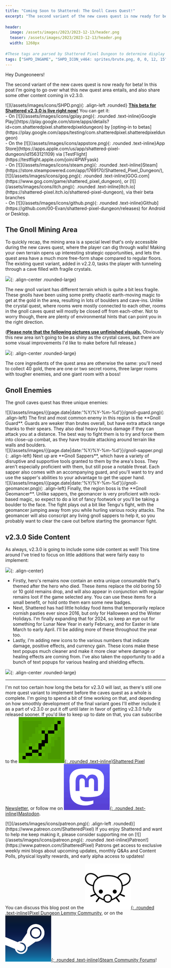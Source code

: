 ```yaml
---
title: "Coming Soon to Shattered: The Gnoll Caves Quest!"
excerpt: "The second variant of the new caves quest is now ready for beta! In this post I'm going to go over what this new quest area entails, and also share some other content coming in v2.3.0."

header:
  image: /assets/images/2023/2023-12-13/header.png
  teaser: /assets/images/2023/2023-12-13/header.png
  width: 1260px

#These tags are parsed by Shattered Pixel Dungeon to determine display in its news feed
tags: ["SHPD_INGAME", "SHPD_ICON_v464: sprites/brute.png, 0, 0, 12, 15", "SHPD_ICON_v756: sprites/gnoll_guard.png, 0, 0, 12, 16"]
---
```


Hey Dungeoneers!

The second variant of the new caves quest is now ready for beta! In this post I'm going to go over what this new quest area entails, and also share some other content coming in v2.3.0.

<div markdown="1" class="img-text">
![](/assets/images/icons/SHPD.png){: .align-left .rounded} <b><u>This beta for Shattered v2.3.0 is live right now!</u></b> You can get it:<br>- On [![](/assets/images/icons/gplay.png){: .rounded .text-inline}Google Play](https://play.google.com/store/apps/details?id=com.shatteredpixel.shatteredpixeldungeon) by [opting-in to betas](https://play.google.com/apps/testing/com.shatteredpixel.shatteredpixeldungeon)<br>- On the [![](/assets/images/icons/appstore.png){: .rounded .text-inline}App Store](https://apps.apple.com/us/app/shattered-pixel-dungeon/id1563121109) via [TestFlight](https://testflight.apple.com/join/4PWFyask)<br>- On [![](/assets/images/icons/steam.png){: .rounded .text-inline}Steam](https://store.steampowered.com/app/1769170/Shattered_Pixel_Dungeon/), [![](/assets/images/icons/gog.png){: .rounded .text-inline}GOG.com](https://www.gog.com/game/shattered_pixel_dungeon), or [![](/assets/images/icons/itch.png){: .rounded .text-inline}Itch.io](https://shattered-pixel.itch.io/shattered-pixel-dungeon), via their beta branches<br>- On [![](/assets/images/icons/github.png){: .rounded .text-inline}Github](https://github.com/00-Evan/shattered-pixel-dungeon/releases) for Android or Desktop.
</div>

## The Gnoll Mining Area

To quickly recap, the mining area is a special level that's only accessible during the new caves quest, where the player can dig through walls! Making your own terrain opens up interesting strategic opportunities, and lets the quest area have a much more free-form shape compared to regular floors. The existing quest variant, added in v2.2.0, tasks the player with tunneling through a cave filled with fragile crystals.

![](/assets/images/{{page.date|date:'%Y/%Y-%m-%d'}}/crystal-area.png){: .align-center .rounded-large}

The new gnoll variant has different terrain which is quite a bit less fragile. These gnolls have been using some pretty chaotic earth-moving magic to get at the gold in the area, resulting in lots of boulders and cave-ins. Unlike the crystal quest, where rooms were mostly connected to each other, rooms in the gnoll caves quest will mostly be closed off from each-other. Not to worry though, there are plenty of environmental hints that can point you in the right direction.

(<b><u>Please note that the following pictures use unfinished visuals.</u></b> Obviously this new area isn't going to be as shiny as the crystal caves, but there are some visual improvements I'd like to make before full release.)

![](/assets/images/{{page.date|date:'%Y/%Y-%m-%d'}}/gnoll-area.png){: .align-center .rounded-large}

The core ingredients of the quest area are otherwise the same: you'll need to collect 40 gold, there are one or two secret rooms, three larger rooms with tougher enemies, and one giant room with a boss!

## Gnoll Enemies

The gnoll caves quest has three unique enemies:

<div markdown="1" class="img-text">
![](/assets/images/{{page.date|date:'%Y/%Y-%m-%d'}}/gnoll-guard.png){: .align-left}
The first and most common enemy in this region is the **Gnoll Guard**. Guards are weaker than brutes overall, but have extra attack range thanks to their spears. They also deal heavy bonus damage if they can attack you at a distance. The best way to fight them is to try and force them into close-up combat, as they have trouble attacking around terrain like walls and boulders.
</div>

<div markdown="1" class="img-text">
![](/assets/images/{{page.date|date:'%Y/%Y-%m-%d'}}/gnoll-sapper.png){: .align-left}
Next up are **Gnoll Sappers**, which have a variety of disruptive and supportive tools granted to them by the area's boss. They aren't especially proficient with them, but still pose a notable threat. Each sapper also comes with an accompanying guard, and you'll want to try and use the sapper's abilities to your advantage to get the upper hand.
</div>

<div markdown="1" class="img-text">
![](/assets/images/{{page.date|date:'%Y/%Y-%m-%d'}}/gnoll-geomancer.png){: .align-left}
Finally, the region boss is the **Gnoll Geomancer**. Unlike sappers, the geomancer is very proficient with rock-based magic, so expect to do a lot of fancy footwork or you'll be taking a boulder to the face. The fight plays out a bit like Tengu's fight, with the geomancer jumping away from you while hurling various rocky attacks. The geomancer will also conscript any living gnoll sappers to help it, so you probably want to clear the cave out before starting the geomancer fight.
</div>

## v2.3.0 Side Content

As always, v2.3.0 is going to include some side content as well! This time around I've tried to focus on little additions that were fairly easy to implement:

![](/assets/images/{{page.date|date:'%Y/%Y-%m-%d'}}/remains-items.png){: .align-center}

- Firstly, hero's remains now contain an extra unique consumable that's themed after the hero who died. These items replace the old boring 50 or 10 gold remains drop, and will also appear in conjunction with regular remains loot if the game selected any. You can use these items for a small benefit, or hold onto them earn some new badges.
- Next, Shattered has had little holiday food items that temporarily replace cornish pasties ever since 2016, but only for Halloween and the Winter Holidays. I'm finally expanding that for 2024, so keep an eye out for something for Lunar New Year in early February, and for Easter in late March to early April. I'll be adding more of these throughout the year too.
- Lastly, I'm adding new icons to the various numbers that indicate damage, positive effects, and currency gain. These icons make these text popups much cleaner and make it more clear where damage or healing effects are coming from. I've also taken the opportunity to add a bunch of text popups for various healing and shielding effects.

![](/assets/images/{{page.date|date:'%Y/%Y-%m-%d'}}/damage-text.gif){: .align-center .rounded-large}

---

I'm not too certain how long the beta for v2.3.0 will last, as there's still one more quest variant to implement before the caves quest as a whole is complete. I'm going to spend a bit of time working on that, and depending on how smoothly development of the final variant goes I'll either include it as a part of v2.3.0 or put it off until later in favor of getting v2.3.0 fully released sooner. If you'd like to keep up to date on that, you can subscribe to the [![](/assets/images/icons/avatar.png){: .rounded .text-inline}Shattered Pixel Newsletter](/newsletter), or follow me on [![](/assets/images/icons/mastodon.png){: .rounded .text-inline}Mastodon](https://mastodon.gamedev.place/@ShatteredPixel).

<div markdown="1" class="img-text">
[![](/assets/images/icons/patreon.png){: .align-left .rounded}](https://www.patreon.com/ShatteredPixel) If you enjoy Shattered and want to help me keep making it, please consider supporting me on [![](/assets/images/icons/patreon.png){: .rounded .text-inline}Patreon!](https://www.patreon.com/ShatteredPixel) Patrons get access to exclusive weekly mini blogs about upcoming updates, monthly Q&As and Content Polls, physical loyalty rewards, and early alpha access to updates!
</div>

You can discuss this blog post on the [![](/assets/images/icons/lemmy.png){: .rounded .text-inline}Pixel Dungeon Lemmy Community](https://lemmy.world/post/9526317), or on the [![](/assets/images/icons/steam.png){: .rounded .text-inline}Steam Community Forums](https://steamcommunity.com/app/1769170/eventcomments/4035852164013984780)!